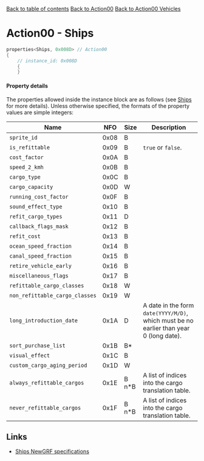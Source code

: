 [Back to table of contents](../index.md)
[Back to Action00](../actions/action00.md)
[Back to Action00 Vehicles](../actions/action00_vehicles.md)

# Action00 - Ships

```c++
properties<Ships, 0x008D> // Action00
{
    // instance_id: 0x008D
    {
    }
```

#### Property details

The properties allowed inside the instance block are as follows (see [Ships](https://newgrf-specs.tt-wiki.net/wiki/Action0/Vehicles/Ships) for more details). Unless otherwise specified, the formats of the property values are simple integers:

| Name | NFO | Size | Description |
|-|-|-|-|
| `sprite_id`                    | 0x08 | B     |  |
| `is_refittable`                | 0x09 | B     | `true` or `false`. |
| `cost_factor`                  | 0x0A | B     |  |
| `speed_2_kmh`                  | 0x0B | B     |  |
| `cargo_type`                   | 0x0C | B     |  |
| `cargo_capacity`               | 0x0D | W     |  |
| `running_cost_factor`          | 0x0F | B     |  |
| `sound_effect_type`            | 0x10 | B     |  |
| `refit_cargo_types`            | 0x11 | D     |  |
| `callback_flags_mask`          | 0x12 | B     |  |
| `refit_cost`                   | 0x13 | B     |  |
| `ocean_speed_fraction`         | 0x14 | B     |  |
| `canal_speed_fraction`         | 0x15 | B     |  |
| `retire_vehicle_early`         | 0x16 | B     |  |
| `miscellaneous_flags`          | 0x17 | B     |  |
| `refittable_cargo_classes`     | 0x18 | W     |  |
| `non_refittable_cargo_classes` | 0x19 | W     |  |
| `long_introduction_date`       | 0x1A | D     | A date in the form `date(YYYY/M/D)`, which must be no earlier than year 0 (long date). |
| `sort_purchase_list`           | 0x1B | B*    |  |
| `visual_effect`                | 0x1C | B     |  |
| `custom_cargo_aging_period`    | 0x1D | W     |  |
| `always_refittable_cargos`     | 0x1E | B n*B | A list of indices into the cargo translation table. |
| `never_refittable_cargos`      | 0x1F | B n*B | A list of indices into the cargo translation table. |

## Links

- [Ships NewGRF specifications](https://newgrf-specs.tt-wiki.net/wiki/Action0/Vehicles/Ships )          
